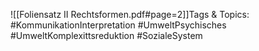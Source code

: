
![[Foliensatz II Rechtsformen.pdf#page=2]]Tags & Topics:
   #KommunikationInterpretation
   #UmweltPsychisches
   #UmweltKomplexittsreduktion
   #SozialeSystem